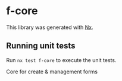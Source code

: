 # f-core

This library was generated with [Nx](https://nx.dev).

## Running unit tests

Run `nx test f-core` to execute the unit tests.

Core for create & management forms
